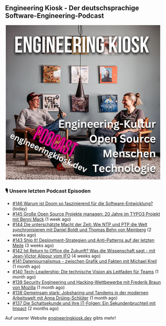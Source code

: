 ## Engineering Kiosk - Der deutschsprachige Software-Engineering-Podcast

<p align="center">
  <img width="500" height="500" src="https://github.com/EngineeringKiosk/.github/blob/main/images/podcast_square.jpg" alt="Engineering Kiosk Podcast" title="Engineering Kiosk Podcast">
</p>

### 🎙️ Unsere letzten Podcast Episoden


- [#146 Warum ist Doom so faszinierend für die Software-Entwicklung?](https://engineeringkiosk.dev) (today)
- [#145 Große Open Source Projekte managen: 20 Jahre im TYPO3 Projekt mit Benni Mack](https://engineeringkiosk.dev) (1 week ago)
- [#144 Die unterschätzte Macht der Zeit: Wie NTP und PTP die Welt synchronisieren mit Daniel Boldt und Thomas Behn von Meinberg](https://engineeringkiosk.dev) (2 weeks ago)
- [#143 Ship It! Deployment-Strategien und Anti-Patterns auf der letzten Meile](https://engineeringkiosk.dev) (3 weeks ago)
- [#142 Ist Return to Office die Zukunft? Was die Wissenschaft sagt - mit Jean-Victor Alipour vom IFO](https://engineeringkiosk.dev) (4 weeks ago)
- [#141 Datenjournalismus - zwischen Grafik und Fakten mit Michael Kreil](https://engineeringkiosk.dev) (1 month ago)
- [#140 Tech-Leadership: Die technische Vision als Leitfaden für Teams](https://engineeringkiosk.dev) (1 month ago)
- [#139 Security Engineering und Hacking-Wettbewerbe mit Frederik Braun von Mozilla](https://engineeringkiosk.dev) (1 month ago)
- [#138 Gemeinsam stark: Jobsharing und Tandems in der modernen Arbeitswelt mit Anna Drüing-Schlüter](https://engineeringkiosk.dev) (1 month ago)
- [#137 Die Schaltsekunde und ihre IT-Folgen: Ein Sekundenbruchteil mit Impact](https://engineeringkiosk.dev) (2 months ago)

Auf unserer Website [engineeringkiosk.dev](https://engineeringkiosk.dev/) gibts mehr!
